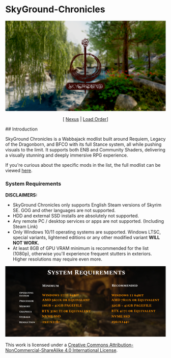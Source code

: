# SkyGround-Chronicles

![](https://raw.githubusercontent.com/ItzIvy05/SkyGround-Chronicles/refs/heads/main/Resources/Main.png)

<p align="center">
  [ <a href="https://www.nexusmods.com/skyrimspecialedition/mods/147012">Nexus</a> |
  <a href="loadorderlibrary.com/lists/skyground-chronicles">Load Order﻿﻿</a>]
</p>
## Introduction

SkyGround Chronicles is a Wabbajack modlist built around Requiem, Legacy of the Dragonborn, and BFCO with its full Stance system, all while pushing visuals to the limit. It supports both ENB and Community Shaders, delivering a visually stunning and deeply immersive RPG experience.

If you're curious about the specific mods in the list, the full modlist can be viewed [here](loadorderlibrary.com/lists/skyground-chronicles).

### System Requirements

**DISCLAIMERS:**
- SkyGround Chronicles only supports English Steam versions of Skyrim SE. GOG and other languages are not supported.
- HDD and external SSD installs are absolutely not supported.
- Any remote PC / desktop services or apps are not supported. (Including Steam Link)
- Only Windows 10/11 operating systems are supported. Windows LTSC, special variants, lightened editions or any other modified variant **WILL NOT WORK.**
- At least 8GB of GPU VRAM minimum is recommended for the list (1080p), otherwise you'll experience frequent stutters in exteriors. Higher resolutions may require even more.

![](https://raw.githubusercontent.com/ItzIvy05/SkyGround-Chronicles/refs/heads/main/Resources/SYS-RQ.png)

This work is licensed under a [Creative Commons Attribution-NonCommercial-ShareAlike 4.0 International License](https://creativecommons.org/licenses/by-nc-sa/4.0/).
